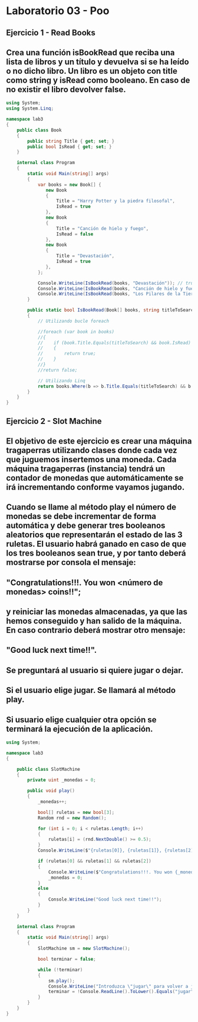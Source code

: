 # Laboratorio 03 - Poo

## Ejercicio 1 - Read Books

## Crea una función isBookRead que reciba una lista de libros y un título y devuelva si se ha leído o no dicho libro. Un libro es un objeto con title como string y isRead como booleano. En caso de no existir el libro devolver false.

``` C#
using System;
using System.Linq;

namespace lab3
{
    public class Book
    {
        public string Title { get; set; }
        public bool IsRead { get; set; }
    }

    internal class Program
    {
        static void Main(string[] args)
        {
            var books = new Book[] {
               new Book
               {
                   Title = "Harry Potter y la piedra filosofal",
                   IsRead = true
               },
               new Book
               {
                   Title = "Canción de hielo y fuego",
                   IsRead = false
               },
               new Book
               {
                   Title = "Devastación",
                   IsRead = true
               },
            };

            Console.WriteLine(IsBookRead(books, "Devastación")); // true
            Console.WriteLine(IsBookRead(books, "Canción de hielo y fuego")); // false
            Console.WriteLine(IsBookRead(books, "Los Pilares de la Tierra")); // false
        }

        public static bool IsBookRead(Book[] books, string titleToSearch)
        {
            // Utilizando bucle foreach

            //foreach (var book in books)
            //{
            //    if (book.Title.Equals(titleToSearch) && book.IsRead)
            //    {
            //        return true;
            //    }
            //}
            //return false;

            // Utilizando Linq 
            return books.Where(b => b.Title.Equals(titleToSearch) && b.IsRead).FirstOrDefault() is not null;
        }
    }
}

```


## Ejercicio 2 - Slot Machine

## El objetivo de este ejercicio es crear una máquina tragaperras utilizando clases donde cada vez que juguemos insertemos una moneda. Cada máquina tragaperras (instancia) tendrá un contador de monedas que automáticamente se irá incrementando conforme vayamos jugando.

## Cuando se llame al método play el número de monedas se debe incrementar de forma automática y debe generar tres booleanos aleatorios que representarán el estado de las 3 ruletas. El usuario habrá ganado en caso de que los tres booleanos sean true, y por tanto deberá mostrarse por consola el mensaje:

## "Congratulations!!!. You won <número de monedas> coins!!";
## y reiniciar las monedas almacenadas, ya que las hemos conseguido y han salido de la máquina. En caso contrario deberá mostrar otro mensaje:

## "Good luck next time!!".
## Se preguntará al usuario si quiere jugar o dejar.

## Si el usuario elige jugar. Se llamará al método play.
## Si usuario elige cualquier otra opción se terminará la ejecución de la aplicación.
``` C#
using System;

namespace lab3
{

    public class SlotMachine
    {
        private uint _monedas = 0;

        public void play()
        {
            _monedas++;

            bool[] ruletas = new bool[3];
            Random rnd = new Random();

            for (int i = 0; i < ruletas.Length; i++)
            {
                ruletas[i] = (rnd.NextDouble() >= 0.5);
            }
            Console.WriteLine($"{ruletas[0]}, {ruletas[1]}, {ruletas[2]}");

            if (ruletas[0] && ruletas[1] && ruletas[2])
            {
                Console.WriteLine($"Congratulations!!!. You won {_monedas} coins!!");
                _monedas = 0;
            }
            else
            {
                Console.WriteLine("Good luck next time!!");
            }
        }
    }

    internal class Program
    {
        static void Main(string[] args)
        {
            SlotMachine sm = new SlotMachine();

            bool terminar = false;

            while (!terminar)
            {
                sm.play();
                Console.WriteLine("Introduzca \"jugar\" para volver a jugar o cualquier otra entrada para terminar");
                terminar = !Console.ReadLine().ToLower().Equals("jugar");
            }
        }
    }
}

```